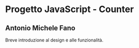 # Progetto JavaScript - Counter

## Antonio Michele Fano

Breve introduzione al design e alle funzionalità.
